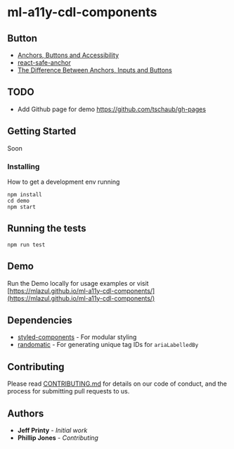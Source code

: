 # ml-a11y-cdl-components

## Button

* [Anchors, Buttons and Accessibility](https://formidable.com/blog/2014/05/08/anchors-buttons-and-accessibility/)
* [react-safe-anchor](https://github.com/dennisduong/react-safe-anchor)
* [The Difference Between Anchors, Inputs and Buttons](https://davidwalsh.name/html5-buttons)

## TODO

* Add Github page for demo https://github.com/tschaub/gh-pages

## Getting Started

Soon

### Installing

How to get a development env running

```
npm install
cd demo
npm start
```


## Running the tests

```
npm run test
```

## Demo

Run the Demo locally for usage examples or visit [https://mlazul.github.io/ml-a11y-cdl-components/](https://mlazul.github.io/ml-a11y-cdl-components/)

## Dependencies

* [styled-components](https://github.com/styled-components/styled-components/tree/master/docs) - For modular styling
* [randomatic](https://github.com/jonschlinkert/randomatic) - For generating unique tag IDs for `ariaLabelledBy`

## Contributing

Please read [CONTRIBUTING.md](soon) for details on our code of conduct, and the process for submitting pull requests to us.


## Authors

* **Jeff Printy** - *Initial work*
* **Phillip Jones** - *Contributing*
